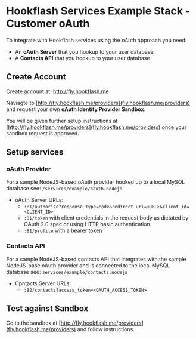 Hookflash Services Example Stack - Customer oAuth
=================================================

To integrate with Hookflash services using the oAuth approach you need:

  * An **oAuth Server** that you hookup to your user database
  * A **Contacts API** that you hookup to your user database


Create Account
--------------

Create account at: http://fly.hookflash.me

Naviagte to [http://fly.hookflash.me/providers](fly.hookflash.me/providers) and request your own **oAuth Identity Provider Sandbox**.

You will be given further setup instructions at [http://fly.hookflash.me/providers](fly.hookflash.me/providers) once your sandbox request is approved.


Setup services
--------------

### oAuth Provider

For a sample NodeJS-based oAuth provider hooked up to a local MySQL
database see: `/services/example/oauth.nodejs`

  * oAuth Server URLs:
    * `:81/authorize?response_type=code&redirect_uri=<URL>&client_id=<CLIENT_ID>`
    * `:81/token` with client credentials in the request body as dictated by OAuth 2.0 spec or using HTTP basic authentication.
    * `:81/profile` with a [bearer token](http://tools.ietf.org/html/rfc6750)

### Contacts API

For a sample NodeJS-based contacts API that integrates with the
sample NodeJS-base oAuth provider and is connected to the
local MySQL database see: `services/example/contacts.nodejs`

  * Cpntacts Server URLs:
    * `:82/contacts?access_token=<OAUTH_ACCESS_TOKEN>`


Test against Sandbox
--------------------

Go to the sandbox at [http://fly.hookflash.me/providers](fly.hookflash.me/providers) and follow instructions.

